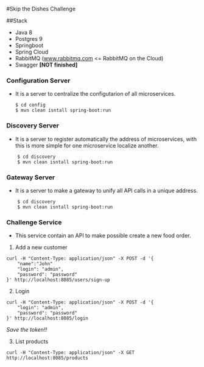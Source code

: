 #Skip the Dishes Challenge

##Stack
 - Java 8
 - Postgres 9
 - Springboot
 - Spring Cloud
 - RabbitMQ (www.rabbitmq.com <= RabbitMQ on the Cloud)
 - Swagger   **[NOT finished]**

### Configuration Server
- It is a server to centralize the configutarion of all microservices.
	```
	$ cd config
	$ mvn clean isntall spring-boot:run
	```
### Discovery Server
- It is a server to register automatically the address of microservices, with this is more simple for one microservice localize another.
```
	$ cd discovery
	$ mvn clean isntall spring-boot:run
```
### Gateway Server
- It is a server to make a gateway to unify all API calls in a unique address.
```
	$ cd discovery
	$ mvn clean isntall spring-boot:run
```
### Challenge Service
 - This service contain an API to make possible create a new food order.

1. Add a new customer
```
curl -H "Content-Type: application/json" -X POST -d '{
	"name":"John"
    "login": "admin",
    "password": "password"
}' http://localhost:8085/users/sign-up
```

2. Login
```
curl -H "Content-Type: application/json" -X POST -d '{
    "login": "admin",
    "password": "password"
}' http://localhost:8085/login
```
*Save the token!!*

3. List products
```
curl -H "Content-Type: application/json" -X GET http://localhost:8085/products
```





